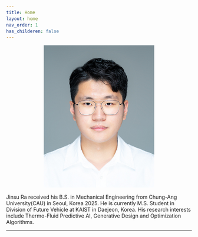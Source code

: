 ```yaml
---
title: Home
layout: home
nav_order: 1
has_childeren: false
---
```

<p align="center">
<img src="/assets/images/Profile_image.JPG" alt="Profile_image" width="300">
</p>

Jinsu Ra received his B.S. in Mechanical Engineering from Chung-Ang University(CAU) in Seoul, Korea 2025. He is currently M.S. Student in Division of Future Vehicle at KAIST in Daejeon, Korea. His research interests include Thermo-Fluid Predictive AI, Generative Design and Optimization Algorithms.

----

